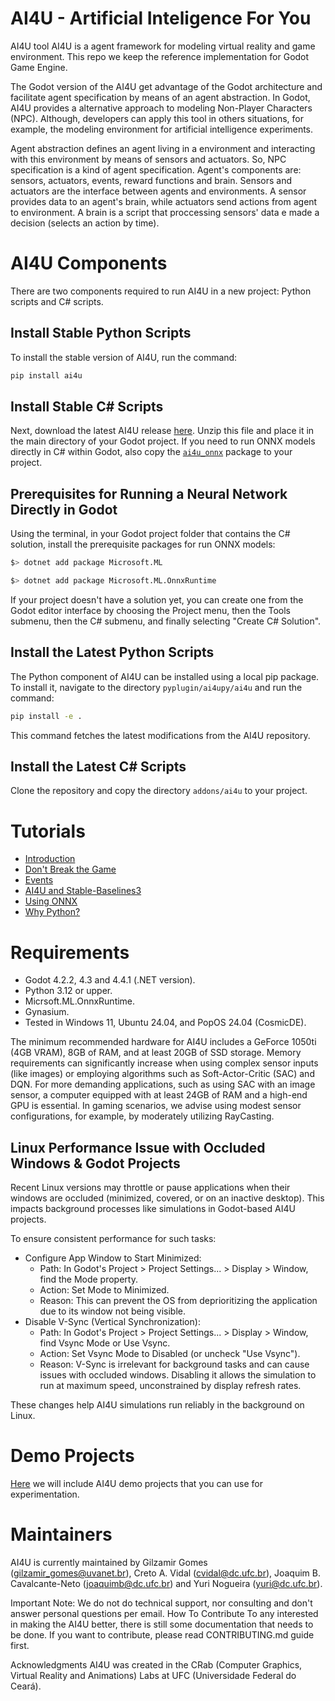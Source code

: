 # AI4U - Artificial Inteligence For You

AI4U tool AI4U is a agent framework for modeling virtual reality and game environment. This repo we keep the reference implementation for Godot Game Engine.

The Godot version of the AI4U get advantage of the Godot architecture and facilitate agent specification by means of an agent abstraction. In Godot, AI4U provides a alternative approach to modeling Non-Player Characters (NPC). Although, developers can apply this tool in others situations, for example, the modeling environment for artificial intelligence experiments.

Agent abstraction defines an agent living in a environment and interacting with this environment by means of sensors and actuators. So, NPC specification is a kind of agent specification. Agent's components are: sensors, actuators, events, reward functions and brain. Sensors and actuators are the interface between agents and environments. A sensor provides data to an agent's brain, while actuators send actions from agent to environment. A brain is a script that proccessing sensors' data e made a decision (selects an action by time).

# AI4U Components

There are two components required to run AI4U in a new project: Python scripts and C# scripts.

## Install Stable Python Scripts
To install the stable version of AI4U, run the command:

```bash
pip install ai4u
```

## Install Stable C# Scripts
Next, download the latest AI4U release [here](https://raw.githubusercontent.com/gilzamir18/AI4U/main/packages/ai4u.zip). Unzip this file and place it in the main directory of your Godot project. If you need to run ONNX models directly in C# within Godot, also copy the [`ai4u_onnx`](https://raw.githubusercontent.com/gilzamir18/AI4U/main/packages/ai4u_onnx.zip) package to your project.

## Prerequisites for Running a Neural Network Directly in Godot

Using the terminal, in your Godot project folder that contains the C# solution, install the prerequisite packages for run ONNX models:

```Bash
$> dotnet add package Microsoft.ML

$> dotnet add package Microsoft.ML.OnnxRuntime
```

If your project doesn't have a solution yet, you can create one from the Godot editor interface by choosing the Project menu, then the Tools submenu, then the C# submenu, and finally selecting "Create C# Solution".

## Install the Latest Python Scripts
The Python component of AI4U can be installed using a local pip package. To install it, navigate to the directory `pyplugin/ai4upy/ai4u` and run the command:

```bash
pip install -e .
```

This command fetches the latest modifications from the AI4U repository.

## Install the Latest C# Scripts
Clone the repository and copy the directory `addons/ai4u` to your project.

# Tutorials
* [Introduction](doc/introduction.md)
* [Don't Break the Game](doc/dontbreakthegame.md)
* [Events](doc/events.md)
* [AI4U and Stable-Baselines3](doc/stable_baselines3guide.md)
* [Using ONNX](doc/introductionwithonnxmodels.md)
* [Why Python?](doc/whypython.md)


# Requirements
* Godot 4.2.2, 4.3 and 4.4.1 (.NET version).
* Python 3.12 or upper.
* Micrsoft.ML.OnnxRuntime.
* Gynasium.
* Tested in Windows 11, Ubuntu 24.04, and PopOS 24.04 (CosmicDE).

The minimum recommended hardware for AI4U includes a GeForce 1050ti (4GB VRAM), 8GB of RAM, and at least 20GB of SSD storage. Memory requirements can significantly increase when using complex sensor inputs (like images) or employing algorithms such as Soft-Actor-Critic (SAC) and DQN. For more demanding applications, such as using SAC with an image sensor, a computer equipped with at least 24GB of RAM and a high-end GPU is essential. In gaming scenarios, we advise using modest sensor configurations, for example, by moderately utilizing RayCasting.

## Linux Performance Issue with Occluded Windows & Godot Projects

Recent Linux versions may throttle or pause applications when their windows are occluded (minimized, covered, or on an inactive desktop). This impacts background processes like simulations in Godot-based AI4U projects.

To ensure consistent performance for such tasks:

* Configure App Window to Start Minimized:
    * Path: In Godot's Project > Project Settings... > Display > Window, find the Mode property.
    * Action: Set Mode to Minimized.
    * Reason: This can prevent the OS from deprioritizing the application due to its window not being visible.
* Disable V-Sync (Vertical Synchronization):
    * Path: In Godot's Project > Project Settings... > Display > Window, find Vsync Mode or Use Vsync.
    * Action: Set Vsync Mode to Disabled (or uncheck "Use Vsync").
    * Reason: V-Sync is irrelevant for background tasks and can cause issues with occluded windows. Disabling it allows the simulation to run at maximum speed, unconstrained by display refresh rates.

These changes help AI4U simulations run reliably in the background on Linux.

# Demo Projects
[Here](https://github.com/gilzamir18/ai4u_demo_projects) we will include AI4U demo projects that you can use for experimentation.

# Maintainers
AI4U is currently maintained by Gilzamir Gomes (gilzamir_gomes@uvanet.br), Creto A. Vidal (cvidal@dc.ufc.br), Joaquim B. Cavalcante-Neto (joaquimb@dc.ufc.br) and Yuri Nogueira (yuri@dc.ufc.br).

Important Note: We do not do technical support, nor consulting and don't answer personal questions per email.
How To Contribute
To any interested in making the AI4U better, there is still some documentation that needs to be done. If you want to contribute, please read CONTRIBUTING.md guide first.

Acknowledgments
AI4U was created in the CRab (Computer Graphics, Virtual Reality and Animations) Labs at UFC (Universidade Federal do Ceará).
